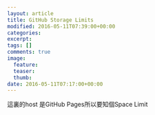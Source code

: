 ```yaml
---
layout: article
title: GitHub Storage Limits
modified: 2016-05-11T07:39:00+00:00
categories: 
excerpt:
tags: []
comments: true
image:
  feature:
  teaser:
  thumb:
date: 2016-05-11T07:17:00+00:00
---
```

<p>這裏的host 是GitHub Pages所以要知個Space Limit</p>

<a href="http://webapps.stackexchange.com/questions/45254/file-size-and-storage-limits-on-github"></a>
